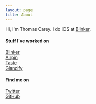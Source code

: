 ```yaml
---
layout: page
title: About
---
```


Hi, I'm Thomas Carey. I do iOS at [Blinker](http://www.blinker.com).

#### Stuff I've worked on
[Blinker](https://itunes.apple.com/us/app/blinker-power-to-buy-sell/id970157878)<br />
[Airpin](https://github.com/suchtomwow/Airpin)<br />
[Taste](https://github.com/suchtomwow/taste)<br />
[Glancify](https://github.com/suchtomwow/glancify)

#### Find me on
[Twitter](http://twitter.com/suchtomwow)<br />
[GitHub](http://github.com/suchtomwow)